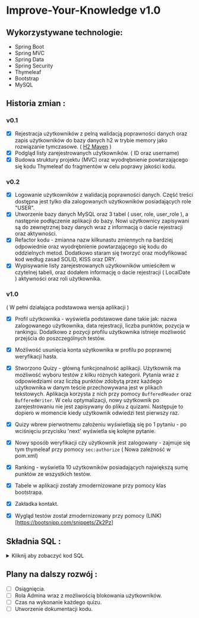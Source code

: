 # Improve-Your-Knowledge v1.0

## Wykorzystywane technologie:
- Spring Boot
- Spring MVC
- Spring Data
- Spring Security
- Thymeleaf
- Bootstrap
- MySQL

## Historia zmian :

### v0.1
- [x] Rejestracja użytkowników z pelną walidacją poprawności danych oraz zapis użytkowników do bazy danych h2 w trybie memory jako rozwiązanie tymczasowe. ( [H2 Maven](https://mvnrepository.com/artifact/com.h2database/h2/1.4.197) )
- [x] Podgląd listy zarejestrowanych użytkowników. ( ID oraz username)
- [x] Budowa struktury projektu (MVC) oraz wyodrębnienie powtarzającego się kodu Thymeleaf do fragmentów w celu poprawy jakości kodu.

### v0.2
- [x] Logowanie użytkowników z walidacją poprawności danych. Część treści dostępna jest tylko dla zalogowanych użytkowników posiadających role "USER".
- [x] Utworzenie bazy danych MySQL oraz 3 tabel ( user, role, user_role ), a następnie podłączenie aplikacji do bazy. Nowi użytkownicy zapisywani są do zewnętrznej bazy danych wraz z informacją o dacie rejestracji oraz aktywności. 
- [x] Refactor kodu - zmianna nazw kilkunastu zmiennych na bardziej odpowiednie oraz wyodrębnienie powtarzającego się kodu do oddzielnych metod. Dodatkowo staram się tworzyć oraz modyfikować kod według zasad SOLID, KISS oraz DRY.
- [x] Wypisywanie listy zarejestrowanych użytkowników umieściłem w czytelnej tabeli, oraz dodałem informację o dacie rejestracji ( LocalDate ) aktywności oraz roli użytkownika.

### v1.0
( W pełni działająca podstawowa wersja aplikacji )
- [x] Profil użytkownika - wyświetla podstawowe dane takie jak: nazwa zalogowanego użytkownika, data rejestracji, liczba punktów, pozycja w rankingu. Dodatkowo z pozycji profilu użytkownika istnieje możliwość przejścia do poszczególnych testów.
- [x] Możliwość usunięcia konta użytkownika w profilu po poprawnej weryfikacji hasła.
- [x] Stworzono Quizy - główną funkcjonalność aplikacji. Użytkownik ma możliwość wyboru testów z kilku różnych kategorii. Pytania wraz z odpowiedziami oraz liczbą punktów zdobytą przez każdego użytkownika w danym teście przechowywana jest w plikach tekstowych. Aplikacja korzysta z nich przy pomocy ```BufferedReader``` oraz ```BufferedWriter```. W celu optymalizacji, nowy użytkownik po zarejestrowaniu nie jest zapisywany do pliku z quizami. Następuje to dopiero w momencie kiedy użytkownik odwiedzi test pierwszy raz.
- [x] Quizy wbrew pierwotnemu założeniu wyświetlają się po 1 pytaniu - po wciśnięciu przycisku 'next' wyświetla się kolejne pytanie.
- [x] Nowy sposób weryfikacji czy użytkownik jest zalogowany - zajmuje się tym thymeleaf przy pomocy ```sec:authorize``` ( Nowa zależność w pom.xml)
- [x] Ranking - wyświetla 10 użytkowników posiadających największą sumę punktów ze wszystkich testów.
- [x] Tabele w aplikacji zostały zmodernizowane przy pomocy klas bootstrapa.
- [x] Zakładka kontakt.
- [x] Wygląd testów został zmodernizowany przy pomocy (LINK)[https://bootsnipp.com/snippets/Zk2Pz]


## Składnia SQL :
<details>
<summary>Kliknij aby zobaczyć kod SQL</summary>
  
~~~mysql
CREATE DATABASE ImproveYourKnowledge

CREATE USER 'lukaspar'@'localhost' IDENTIFIED BY 'moje_haslo';

GRANT ALL PRIVILEGES ON employeeSkillTestsDatabase.* TO 'lukaspar'@'localhost'

ALTER USER 'lukaspar'@'localhost' IDENTIFIED WITH mysql_native_password BY 'moje_haslo';

'CREATE TABLE `user` (
  `user_id` int(11) NOT NULL AUTO_INCREMENT,
  `username` varchar(255) NOT NULL,
  `password` varchar(255) NOT NULL,
  `active` int(11) DEFAULT NULL,
  `date_of_registration` date NOT NULL,
  `score` int(11) NOT NULL,
  PRIMARY KEY (`user_id`)
) ENGINE=InnoDB AUTO_INCREMENT=49 DEFAULT CHARSET=utf8mb4 COLLATE=utf8mb4_0900_ai_ci'

'CREATE TABLE `role` (
  `role_id` int(11) NOT NULL AUTO_INCREMENT,
  `role` varchar(255) DEFAULT NULL,
  PRIMARY KEY (`role_id`)
) ENGINE=InnoDB AUTO_INCREMENT=3 DEFAULT CHARSET=utf8mb4 COLLATE=utf8mb4_0900_ai_ci'

'CREATE TABLE `user_role` (
  `user_id` int(11) NOT NULL,
  `role_id` int(11) NOT NULL,
  PRIMARY KEY (`user_id`,`role_id`),
  KEY `role_id` (`role_id`),
  CONSTRAINT `user_role_ibfk_1` FOREIGN KEY (`user_id`) REFERENCES `user` (`user_id`),
  CONSTRAINT `user_role_ibfk_2` FOREIGN KEY (`role_id`) REFERENCES `role` (`role_id`)
) ENGINE=InnoDB DEFAULT CHARSET=utf8mb4 COLLATE=utf8mb4_0900_ai_ci'

INSERT INTO role VALUES (1,'ADMIN');
INSERT INTO role VALUES (2,'USER');
~~~
</details>

## Plany na dalszy rozwój :
- [ ] Osiągnięcia.
- [ ] Rola Admina wraz z możliwością blokowania użytkowników.
- [ ] Czas na wykonanie każdego quizu.
- [ ] Utworzenie dokumentacji kodu.